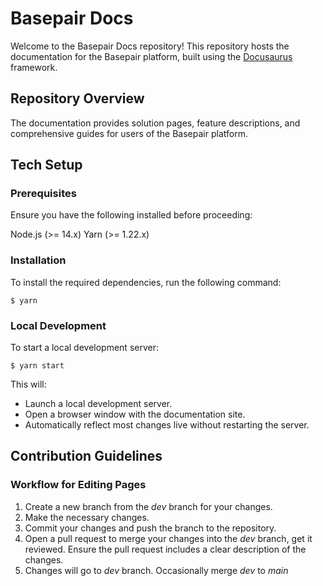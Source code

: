# Basepair Docs

Welcome to the Basepair Docs repository! This repository hosts the documentation for the Basepair platform, built using the [Docusaurus](https://docusaurus.io/) framework.

## Repository Overview

The documentation provides solution pages, feature descriptions, and comprehensive guides for users of the Basepair platform.

## Tech Setup

### Prerequisites
Ensure you have the following installed before proceeding:

Node.js (>= 14.x)
Yarn (>= 1.22.x)

### Installation
To install the required dependencies, run the following command:

```
$ yarn
```
### Local Development
To start a local development server:

```
$ yarn start
```
This will:

- Launch a local development server.
- Open a browser window with the documentation site.
- Automatically reflect most changes live without restarting the server.

## Contribution Guidelines

### Workflow for Editing Pages
1. Create a new branch from the _dev_ branch for your changes.
2. Make the necessary changes.
3. Commit your changes and push the branch to the repository.
4. Open a pull request to merge your changes into the _dev_ branch, get it reviewed. Ensure the pull request includes a clear description of the changes.
5. Changes will go to _dev_ branch. Occasionally merge _dev_ to _main_

